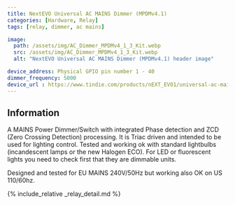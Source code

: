 ```yaml
---
title: NextEVO Universal AC MAINS Dimmer (MPDMv4.1)
categories: [Hardware, Relay]
tags: [relay, dimmer, ac mains]

image:
  path: /assets/img/AC_Dimmer_MPDMv4_1_3_Kit.webp
  src: /assets/img/AC_Dimmer_MPDMv4_1_3_Kit.webp
  alt: "NextEVO Universal AC MAINS Dimmer (MPDMv4.1) header image"

device_address: Physical GPIO pin number 1 - 40
dimmer_frequency: 5000
device_url : https://www.tindie.com/products/nEXT_EVO1/universal-ac-mains-dimmer-mpdmv41/
---
```


## Information
A MAINS Power Dimmer/Switch with integrated Phase detection and ZCD (Zero Crossing Detection) processing. It is Triac driven and intended to be used for lighting control. Tested and working ok with standard lightbulbs (incandescent lamps or the new Halogen ECO). For LED or fluorescent lights you need to check first that they are dimmable units.

Designed and tested for EU MAINS 240V/50Hz but working also OK on US 110/60hz.

{% include_relative _relay_detail.md %}